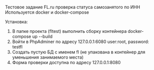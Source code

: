 Тестовое задание FL.ru проверка статуса самозанятого по ИНН
Используется docker и docker-compose

Установка:
1. В папке проекта (fltest) выполнить сборку контейнера docker-compose up --build
2. Войти в PhpAdminer по адресу 127.0.0.1:6080 user:root, password: testfl
3. Создать пустую БД с именем fl (не упакована в контейнер для уменьшения занимаемого места)
4. Форма проверки доступна по адресу 127.0.0.1:8080

